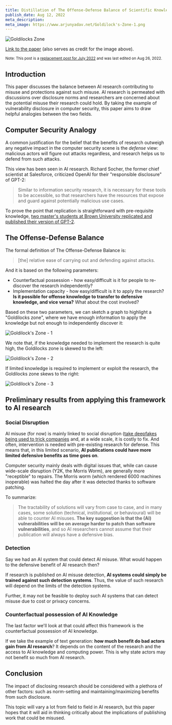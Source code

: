 ```yaml
---
title: Distillation of The Offense-Defense Balance of Scientific Knowledge
publish_date: Aug 12, 2022
meta_description:
meta_image: https://www.arjunyadav.net/Goldilock's-Zone-1.png
---
```


![Goldilocks Zone](/Goldilock's-Zone-1.png)

[Link to the paper](https://www.fhi.ox.ac.uk/wp-content/uploads/The-Offense-Defense-Balance-of-Scientific-Knowledge.pdf) (also serves as credit for the image above).

<small>Note: This post is a [replacement post for July 2022](/replacement-posts/) and was last edited on Aug 26, 2022.</small>

## Introduction

This paper discusses the balance between AI research contributing to misuse and protections against such misuse. AI research is permeated with discussions over disclosure norms and researchers are concerned about the potential misuse their research could hold. By taking the example of vulnerability disclosure in computer security, this paper aims to draw helpful analogies between the two fields.

## Computer Security Analogy

A common justification for the belief that the benefits of research outweigh any negative impact in the computer security scene is the _defense_ view: malicious actors will figure out attacks regardless, and research helps us to defend from such attacks.

This view has been seen in AI research. Richard Socher, the former chief scientist at Salesforce, criticized OpenAI for their "responsible disclosure" of GPT-2:

> Similar to information security research, it is necessary for these tools to be accessible, so that researchers have the resources that expose and guard against potentially malicious use cases.

To prove the point that replication is straightforward with pre-requisite knowledge, [two master's students at Brown University replicated and published their version of GPT-2](https://medium.com/@vanya_cohen/opengpt-2-we-replicated-gpt-2-because-you-can-too-45e34e6d36dc).

## The Offense-Defense Balance

The formal definition of The Offense-Defense Balance is:

> [the] relative ease of carrying out and defending against attacks.

And it is based on the following parameters:

- Counterfactual possession - how easy/difficult is it for people to re-discover the research independently?
- Implementation capacity - how easy/difficult is it to apply the research? **Is it possible for offense knowledge to transfer to defensive knowledge, and vice versa?** What about the cost involved?

Based on these two parameters, we can sketch a graph to highlight a "Goldilocks zone", where we have enough information to apply the knowledge but not enough to independently discover it:

![Goldilock's Zone - 1](/Goldilock's-Zone-1.png)

We note that, if the knowledge needed to implement the research is quite high, the Goldilocks zone is skewed to the left:

![Goldilock's Zone - 2](/Goldilock's-Zone-2.png)

If limited knowledge is required to implement or exploit the research, the Goldilocks zone skews to the right:

![Goldilock's Zone - 3](/Goldilock's-Zone-3.png)

## Preliminary results from applying this framework to AI research

### Social Disruption

AI misuse (for now) is mainly linked to social disruption ([take deepfakes being used to trick companies](https://www.theverge.com/2019/9/5/20851248/deepfakes-ai-fake-audio-phone-calls-thieves-trick-companies-stealing-money#:~:text=According%20to%20the%20Post%2C%20cybersecurity,money%20to%20a%20fraudulent%20account.) and, at a wide scale, it is costly to fix. And often, intervention is needed with pre-existing research for defense. This means that, in this limited scenario, **AI publications could have more limited defensive benefits as time goes on**.

Computer security mainly deals with digital issues that, while can cause wide-scale disruption (Y2K, the Morris Worm), are generally more "receptible" to repairs. The Morris worm (which rendered 6000 machines inoperable) was halted the day after it was detected thanks to software patching.

To summarize:

> The tractability of solutions will vary from case to case, and in
> many cases, some solution (technical, institutional, or behavioural)
> will be able to counter AI misuses. **The key suggestion is that the
> (AI) vulnerabilities will be on average harder to patch than software
> vulnerabilities**, and so AI researchers cannot assume that their publication will always have a defensive bias.

### Detection

Say we had an AI system that could detect AI misuse. What would happen to the defensive benefit of AI research then?

If research is published on AI misuse detection, **AI systems could simply be trained against such detection systems**. Thus, the value of such research will depend on the limits of the detection systems.

Further, it may not be feasible to deploy such AI systems that can detect misuse due to cost or privacy concerns.

### Counterfactual possession of AI Knowledge

The last factor we'll look at that could affect this framework is the counterfactual possession of AI knowledge.

If we take the example of text generation: **how much benefit do bad actors gain from AI research**? It depends on the content of the research and the access to AI knowledge and computing power. This is why state actors may not benefit so much from AI research.

## Conclusion

The impact of disclosing research should be considered with a plethora of other factors: such as norm-setting and maintaining/maximizing benefits from such disclosure.

This topic will vary a lot from field to field in AI research, but this paper hopes that it will aid in thinking critically about the implications of publishing work that could be misused.
